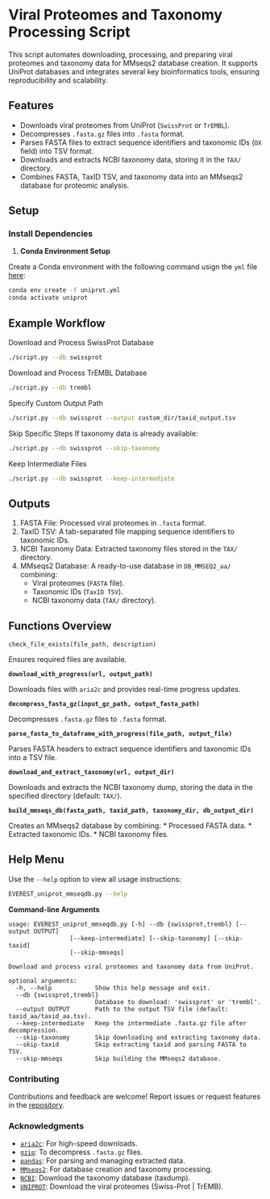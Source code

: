 # Viral Proteomes and Taxonomy Processing Script

This script automates downloading, processing, and preparing viral proteomes and taxonomy data for MMseqs2 database creation. It supports UniProt databases and integrates several key bioinformatics tools, ensuring reproducibility and scalability.

## Features

- Downloads viral proteomes from UniProt (`SwissProt` or `TrEMBL`).
- Decompresses `.fasta.gz` files into `.fasta` format.
- Parses FASTA files to extract sequence identifiers and taxonomic IDs (`OX` field) into TSV format.
- Downloads and extracts NCBI taxonomy data, storing it in the `TAX/` directory.
- Combines FASTA, TaxID TSV, and taxonomy data into an MMseqs2 database for proteomic analysis.

## Setup

### Install Dependencies

1. **Conda Environment Setup**

Create a Conda environment with the following command usign the `yml` file [here](https://github.com/agudeloromero/Download_fasta_NCBI/blob/main/EVEREST/protein/uniprot.yml):
```bash
conda env create -f uniprot.yml
conda activate uniprot
```
## Example Workflow

Download and Process SwissProt Database
```bash
./script.py --db swissprot
```

Download and Process TrEMBL Database
```bash
./script.py --db trembl
```

Specify Custom Output Path
```bash
./script.py --db swissprot --output custom_dir/taxid_output.tsv
```

Skip Specific Steps If taxonomy data is already available:
```bash
./script.py --db swissprot --skip-taxonomy
```

Keep Intermediate Files
```bash
./script.py --db swissprot --keep-intermediate
```

## Outputs

1. FASTA File: Processed viral proteomes in `.fasta` format.
2. TaxID TSV: A tab-separated file mapping sequence identifiers to taxonomic IDs.
3. NCBI Taxonomy Data: Extracted taxonomy files stored in the `TAX/` directory.
4. MMseqs2 Database: A ready-to-use database in `DB_MMSEQ2_aa/` combining:
    * Viral proteomes (`FASTA` file).
    * Taxonomic IDs (`TaxID TSV`).
    * NCBI taxonomy data (`TAX/` directory).

## Functions Overview

`check_file_exists(file_path, description)`

Ensures required files are available.


**`download_with_progress(url, output_path)`**

Downloads files with `aria2c` and provides real-time progress updates.

**`decompress_fasta_gz(input_gz_path, output_fasta_path)`**

Decompresses `.fasta.gz` files to `.fasta` format.

**`parse_fasta_to_dataframe_with_progress(file_path, output_file)`**

Parses FASTA headers to extract sequence identifiers and taxonomic IDs into a TSV file.

**`download_and_extract_taxonomy(url, output_dir)`**

Downloads and extracts the NCBI taxonomy dump, storing the data in the specified directory (default: `TAX/`).

**`build_mmseqs_db(fasta_path, taxid_path, taxonomy_dir, db_output_dir)`**

Creates an MMseqs2 database by combining:
      * Processed FASTA data.
      * Extracted taxonomic IDs.
      * NCBI taxonomy files.

## Help Menu

Use the `--help` option to view all usage instructions:
```bash
EVEREST_uniprot_mmseqdb.py --help
```

**Command-line Arguments**
```plaintext
usage: EVEREST_uniprot_mmseqdb.py [-h] --db {swissprot,trembl} [--output OUTPUT]
                 [--keep-intermediate] [--skip-taxonomy] [--skip-taxid]
                 [--skip-mmseqs]

Download and process viral proteomes and taxonomy data from UniProt.

optional arguments:
  -h, --help            Show this help message and exit.
  --db {swissprot,trembl}
                        Database to download: 'swissprot' or 'trembl'.
  --output OUTPUT       Path to the output TSV file (default: taxid_aa/taxid_aa.tsv).
  --keep-intermediate   Keep the intermediate .fasta.gz file after decompression.
  --skip-taxonomy       Skip downloading and extracting taxonomy data.
  --skip-taxid          Skip extracting taxid and parsing FASTA to TSV.
  --skip-mmseqs         Skip building the MMseqs2 database.

```

### Contributing

Contributions and feedback are welcome! Report issues or request features in the [repository](https://github.com/agudeloromero/Download_fasta_NCBI/issues).

### Acknowledgments

- [`aria2c`](https://github.com/aria2/aria2): For high-speed downloads.
- [`gzip`](https://docs.python.org/3/library/gzip.html): To decompress `.fasta.gz` files.
- [`pandas`](https://pandas.pydata.org/): For parsing and managing extracted data.
- [`MMseqs2`](https://github.com/soedinglab/MMseqs2): For database creation and taxonomy processing.
- [`NCBI`](https://ftp.ncbi.nlm.nih.gov/pub/taxonomy/): Download the taxonomy database (taxdump).
- [`UNIPROT`](https://www.uniprot.org/taxonomy/10239): Download the viral proteomes (Swiss-Prot | TrEMB).
